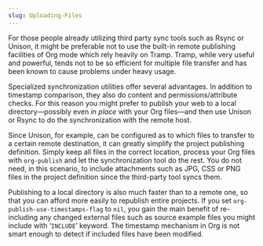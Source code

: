 ```yaml
---
slug: Uploading-Files
---
```


For those people already utilizing third party sync tools such as Rsync or Unison, it might be preferable not to use the built-in remote publishing facilities of Org mode which rely heavily on Tramp. Tramp, while very useful and powerful, tends not to be so efficient for multiple file transfer and has been known to cause problems under heavy usage.

Specialized synchronization utilities offer several advantages. In addition to timestamp comparison, they also do content and permissions/attribute checks. For this reason you might prefer to publish your web to a local directory—possibly even *in place* with your Org files—and then use Unison or Rsync to do the synchronization with the remote host.

Since Unison, for example, can be configured as to which files to transfer to a certain remote destination, it can greatly simplify the project publishing definition. Simply keep all files in the correct location, process your Org files with `org-publish` and let the synchronization tool do the rest. You do not need, in this scenario, to include attachments such as JPG, CSS or PNG files in the project definition since the third-party tool syncs them.

Publishing to a local directory is also much faster than to a remote one, so that you can afford more easily to republish entire projects. If you set `org-publish-use-timestamps-flag` to `nil`, you gain the main benefit of re-including any changed external files such as source example files you might include with ‘`INCLUDE`’ keyword. The timestamp mechanism in Org is not smart enough to detect if included files have been modified.
